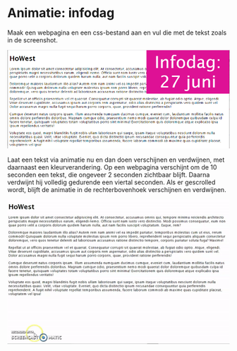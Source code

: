 # Animatie: infodag
Maak een webpagina en een css-bestand aan en vul die met de tekst zoals in de screenshot.

![printscreen](img/screenshot.png)

Laat een tekst via animatie nu en dan doen verschijnen en verdwijnen, met daarnaast een kleurverandering.
Op een webpagina verschijnt om de 10 seconden een tekst, die ongeveer 2 seconden zichtbaar blijft.
Daarna verdwijnt hij volledig gedurende een viertal seconden.
Als er gescrolled wordt, blijft de animatie in de rechterbovenhoek verschijnen en verdwijnen.

![animatie](img/InfoDag.gif)
